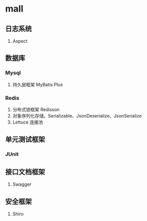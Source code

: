 # mall

## 日志系统
1. Aspect

## 数据库
### Mysql
1. 持久层框架 MyBatis Plus

### Redis
1. 分布式锁框架 Redisson
2. 对象序列化存储。Serializable、JsonDeserialize、JsonSerialize
3. Lettuce 连接池

## 单元测试框架
### JUnit

## 接口文档框架
1. Swagger

## 安全框架
1. Shiro
